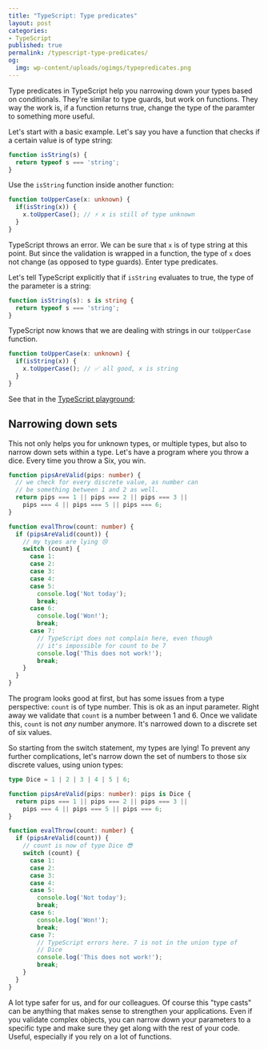 ```yaml
---
title: "TypeScript: Type predicates"
layout: post
categories:
- TypeScript
published: true
permalink: /typescript-type-predicates/
og:
  img: wp-content/uploads/ogimgs/typepredicates.png
---
```


Type predicates in TypeScript help you narrowing down your types based on conditionals. They're similar to type guards, but work on functions.
They way the work is, if a function returns true, change the type of the paramter to something more useful.

Let's start with a basic example. Let's say you have a function that checks if a certain value is of type string:

```typescript
function isString(s) {
  return typeof s === 'string';
}
```

Use the `isString` function inside another function:

```typescript
function toUpperCase(x: unknown) {
  if(isString(x)) {
    x.toUpperCase(); // ⚡️ x is still of type unknown
  }
}
```

TypeScript throws an error. We can be sure that `x` is of type string at this point. But since the validation is wrapped in 
a function, the type of `x` does not change (as opposed to type guards). Enter type predicates.

Let's tell TypeScript explicitly that if `isString` evaluates to true, the type of the parameter is a string:

```typescript
function isString(s): s is string {
  return typeof s === 'string';
}
```

TypeScript now knows that we are dealing with strings in our `toUpperCase` function.

```typescript
function toUpperCase(x: unknown) {
  if(isString(x)) {
    x.toUpperCase(); // ✅ all good, x is string
  }
}
```

See that in the [TypeScript playground](https://www.typescriptlang.org/play/index.html#src=function%20isString(s)%3A%20s%20is%20string%20%7B%0D%0A%20%20return%20typeof%20s%20%3D%3D%3D%20'string'%3B%0D%0A%7D%0D%0A%0D%0Afunction%20toUpperCase(x%3A%20unknown)%20%7B%0D%0A%20%20if(isString(x))%20%7B%0D%0A%20%20%20%20x.toUpperCase()%3B%20%2F%2F%20%E2%9A%A1%EF%B8%8F%0D%0A%20%20%7D%0D%0A%7D);

## Narrowing down sets

This not only helps you for unknown types, or multiple types, but also to narrow down sets within a type. Let's have a program where
you throw a dice. Every time you throw a Six, you win.

```typescript
function pipsAreValid(pips: number) {
  // we check for every discrete value, as number can 
  // be something between 1 and 2 as well.
  return pips === 1 || pips === 2 || pips === 3 ||
    pips === 4 || pips === 5 || pips === 6;
}

function evalThrow(count: number) {
  if (pipsAreValid(count)) {
    // my types are lying 😢
    switch (count) {
      case 1:
      case 2:
      case 3:
      case 4:
      case 5:
        console.log('Not today');
        break;
      case 6:
        console.log('Won!');
        break;
      case 7:
        // TypeScript does not complain here, even though
        // it's impossible for count to be 7
        console.log('This does not work!');
        break;
    }
  }
}
```

The program looks good at first, but has some issues from a type perspective: `count` is of type number. This is ok as an input
parameter. Right away we validate that `count` is a number between 1 and 6. Once we validate this, `count` is not *any* number anymore.
It's narrowed down to a discrete set of six values.

So starting from the switch statement, my types are lying! To prevent any further complications, let's narrow down the set of numbers
to those six discrete values, using union types:

```typescript
type Dice = 1 | 2 | 3 | 4 | 5 | 6;

function pipsAreValid(pips: number): pips is Dice {
  return pips === 1 || pips === 2 || pips === 3 ||
    pips === 4 || pips === 5 || pips === 6;
}

function evalThrow(count: number) {
  if (pipsAreValid(count)) {
    // count is now of type Dice 😎
    switch (count) {
      case 1:
      case 2:
      case 3:
      case 4:
      case 5:
        console.log('Not today');
        break;
      case 6:
        console.log('Won!');
        break;
      case 7:
        // TypeScript errors here. 7 is not in the union type of 
        // Dice
        console.log('This does not work!');
        break;
    }
  }
}
```

A lot type safer for us, and for our colleagues. Of course this "type casts" can be anything that makes sense to strengthen your
applications. Even if you validate complex objects, you can narrow down your parameters to a specific type and make sure they
get along with the rest of your code. Useful, especially if you rely on a lot of functions.

 
